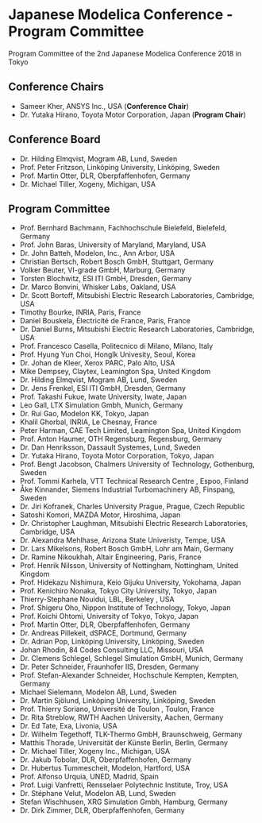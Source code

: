 ---
---

Japanese Modelica Conference - Program Committee
================================================

Program Committee of the 2nd Japanese Modelica Conference 2018 in Tokyo

Conference Chairs
-----------------

* Sameer Kher, ANSYS Inc., USA (**Conference Chair**)
* Dr. Yutaka Hirano, Toyota Motor Corporation, Japan (**Program Chair**)

Conference Board
----------------

* Dr. Hilding Elmqvist, Mogram AB, Lund, Sweden
* Prof. Peter Fritzson, Linköping University, Linköping, Sweden
* Prof. Martin Otter, DLR, Oberpfaffenhofen, Germany
* Dr. Michael Tiller, Xogeny, Michigan, USA

Program Committee
-----------------

* Prof. Bernhard Bachmann, Fachhochschule Bielefeld, Bielefeld, Germany
* Prof. John Baras, University of Maryland, Maryland, USA
* Dr. John Batteh, Modelon, Inc., Ann Arbor, USA
* Christian Bertsch, Robert Bosch GmbH, Stuttgart, Germany
* Volker Beuter, VI-grade GmbH, Marburg, Germany
* Torsten Blochwitz, ESI ITI GmbH, Dresden, Germany
* Dr. Marco Bonvini, Whisker Labs, Oakland, USA
* Dr. Scott Bortoff, Mitsubishi Electric Research Laboratories, Cambridge, USA
* Timothy Bourke, INRIA, Paris, France
* Daniel Bouskela, Électricité de France, Paris, France
* Dr. Daniel Burns, Mitsubishi Electric Research Laboratories, Cambridge, USA
* Prof. Francesco Casella, Politecnico di Milano, Milano, Italy
* Prof. Hyung Yun Choi, HongIk Univesity, Seoul, Korea
* Dr. Johan de Kleer, Xerox PARC, Palo Alto, USA
* Mike Dempsey, Claytex, Leamington Spa, United Kingdom
* Dr. Hilding Elmqvist, Mogram AB, Lund, Sweden
* Dr. Jens Frenkel, ESI ITI GmbH, Dresden, Germany
* Prof. Takashi Fukue, Iwate University, Iwate, Japan
* Leo Gall, LTX Simulation Gmbh, Munich, Germany
* Dr. Rui Gao, Modelon KK, Tokyo, Japan
* Khalil Ghorbal, INRIA, Le Chesnay, France
* Peter Harman, CAE Tech Limited, Leamington Spa, United Kingdom
* Prof. Anton Haumer, OTH Regensburg, Regensburg, Germany
* Dr. Dan Henriksson, Dassault Systemes, Lund, Sweden
* Dr. Yutaka Hirano, Toyota Motor Corporation, Tokyo, Japan
* Prof. Bengt Jacobson, Chalmers University of Technology, Gothenburg, Sweden
* Prof. Tommi Karhela, VTT Technical Research Centre , Espoo, Finland
* Åke Kinnander, Siemens Industrial Turbomachinery AB, Finspang, Sweden
* Dr. Jiri Kofranek, Charles University Prague, Prague, Czech Republic
* Satoshi Komori, MAZDA Motor, Hiroshima, Japan
* Dr. Christopher Laughman, Mitsubishi Electric Research Laboratories, Cambridge, USA
* Dr. Alexandra Mehlhase, Arizona State Univeristy, Tempe, USA
* Dr. Lars Mikelsons, Robert Bosch GmbH, Lohr am Main, Germany
* Dr. Ramine Nikoukhah, Altair Engineering, Paris, France
* Prof. Henrik Nilsson, University of Nottingham, Nottingham, United Kingdom
* Prof. Hidekazu Nishimura, Keio Gijuku University, Yokohama, Japan
* Prof. Kenichiro Nonaka, Tokyo City University, Tokyo, Japan
* Thierry-Stephane Nouidui, LBL, Berkeley , USA
* Prof. Shigeru Oho, Nippon Institute of Technology, Tokyo, Japan
* Prof. Koichi Ohtomi, University of Tokyo, Tokyo, Japan
* Prof. Martin Otter, DLR, Oberpfaffenhofen, Germany
* Dr. Andreas Pillekeit, dSPACE, Dortmund, Germany
* Dr. Adrian Pop, Linköping University, Linköping, Sweden
* Johan Rhodin, 84 Codes Consulting LLC, Missouri, USA
* Dr. Clemens Schlegel, Schlegel Simulation GmbH, Munich, Germany
* Dr. Peter Schneider, Fraunhofer IIS, Dresden, Germany
* Prof. Stefan-Alexander Schneider, Hochschule Kempten, Kempten, Germany
* Michael Sielemann, Modelon AB, Lund, Sweden
* Dr. Martin Sjölund, Linköping University, Linköping, Sweden
* Prof. Thierry Soriano, Université de Toulon , Toulon, France
* Dr. Rita Streblow, RWTH Aachen University, Aachen, Germany
* Dr. Ed Tate, Exa, Livonia, USA
* Dr. Wilhelm Tegethoff, TLK-Thermo GmbH, Braunschweig, Germany
* Matthis Thorade, Universität der Künste Berlin, Berlin, Germany
* Dr. Michael Tiller, Xogeny Inc., Michigan, USA
* Dr. Jakub Tobolar, DLR, Oberpfaffenhofen, Germany
* Dr. Hubertus Tummescheit, Modelon, Hartford, USA
* Prof. Alfonso Urquia, UNED, Madrid, Spain
* Prof. Luigi Vanfretti, Rensselaer Polytechnic Institute, Troy, USA
* Dr. Stéphane Velut, Modelon AB, Lund, Sweden
* Stefan Wischhusen, XRG Simulation Gmbh, Hamburg, Germany
* Dr. Dirk Zimmer, DLR, Oberpfaffenhofen, Germany
